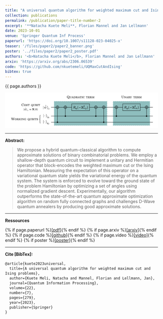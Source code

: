 ```yaml
---
title: "A universal quantum algorithm for weighted maximum cut and Ising problems"
collection: publications
permalink: /publication/paper-title-number-2
excerpt: '**Natacha Kuete Meli**, Florian Mannel and Jan Lellmann'
date: 2023-10-01
venue: 'Springer Quantum Inf Process'
paperurl: 'https://doi.org/10.1007/s11128-023-04025-x'
teaser: '/files/paper2/paper2_banner.png'
poster: '../files/paper2/paper2_poster.pdf'
authors: '<b>Natacha Kuete Meli</b>, Florian Mannel and Jan Lellmann'
arxiv: 'https://arxiv.org/abs/2306.06539'
code: 'https://github.com/nkuetemeli/UQMaxCutAndIsing'
bibtex: true
---
```


{{ page.authors }}

<img src="/files/paper2/paper2_banner.png" width='1000'/>

---
**Abstract:**

>We propose a hybrid quantum-classical algorithm to compute approximate solutions of binary combinatorial problems. We employ a shallow-depth quantum circuit to implement a unitary and Hermitian operator that block-encodes the weighted maximum cut or the Ising Hamiltonian. Measuring the expectation of this operator on a variational quantum state yields the variational energy of the quantum system. The system is enforced to evolve toward the ground state of the problem Hamiltonian by optimizing a set of angles using normalized gradient descent. Experimentally, our algorithm outperforms the state-of-the-art quantum approximate optimization algorithm on random fully connected graphs and challenges D-Wave quantum annealers by producing good approximate solutions.

---
**Ressources**

{% if page.paperurl %}<a href=" {{ page.paperurl }} ">[pdf]</a>{% endif %} 
{% if page.arxiv %}<a href=" {{ page.arxiv }} ">[arxiv]</a>{% endif %} 
{% if page.code %}<a href=" {{ page.code }} ">[github]</a>{% endif %} 
{% if page.video %}<a href=" {{ page.video }} ">[video]</a>{% endif %} 
{% if poster %}<a href=" {{ page.poster }} ">[poster]</a>{% endif %}


---
**Cite [BibTex]:**


    @article{kuete2023universal,
      title={A universal quantum algorithm for weighted maximum cut and Ising problems},
      author={Kuete Meli, Natacha and Mannel, Florian and Lellmann, Jan},
      journal={Quantum Information Processing},
      volume={22},
      number={7},
      pages={279},
      year={2023},
      publisher={Springer}
    }
